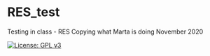 # RES_test
Testing in class - RES
Copying what Marta is doing
November 2020

[![License: GPL v3](https://img.shields.io/badge/License-GPLv3-blue.svg)](https://www.gnu.org/licenses/gpl-3.0)
